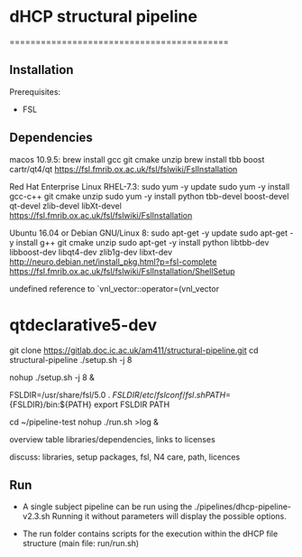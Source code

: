 # dHCP structural pipeline
==========================================

Installation
------------
Prerequisites:
- FSL


Dependencies
------------


macos 10.9.5:
brew install gcc git cmake unzip
brew install tbb boost cartr/qt4/qt
  https://fsl.fmrib.ox.ac.uk/fsl/fslwiki/FslInstallation

Red Hat Enterprise Linux RHEL-7.3:
sudo yum -y update
sudo yum -y install gcc-c++ git cmake unzip
sudo yum -y install python tbb-devel boost-devel qt-devel zlib-devel libXt-devel
  https://fsl.fmrib.ox.ac.uk/fsl/fslwiki/FslInstallation

Ubuntu 16.04 or Debian GNU/Linux 8:
sudo apt-get -y update
sudo apt-get -y install g++ git cmake unzip
sudo apt-get -y install python libtbb-dev libboost-dev libqt4-dev zlib1g-dev libxt-dev
  http://neuro.debian.net/install_pkg.html?p=fsl-complete
  https://fsl.fmrib.ox.ac.uk/fsl/fslwiki/FslInstallation/ShellSetup





undefined reference to `vnl_vector<int>::operator=(vnl_vector
# qtdeclarative5-dev






git clone https://gitlab.doc.ic.ac.uk/am411/structural-pipeline.git
cd structural-pipeline
./setup.sh -j 8

nohup ./setup.sh -j 8 &




FSLDIR=/usr/share/fsl/5.0
. ${FSLDIR}/etc/fslconf/fsl.sh
PATH=${FSLDIR}/bin:${PATH}
export FSLDIR PATH

cd ~/pipeline-test
nohup ./run.sh >log &





overview table libraries/dependencies, links to licenses

discuss: libraries, setup packages, fsl, N4 care, path, licences



Run
------------
- A single subject pipeline can be run using the ./pipelines/dhcp-pipeline-v2.3.sh 
Running it without parameters will display the possible options.

- The run folder contains scripts for the execution within the dHCP file structure (main file: run/run.sh)
